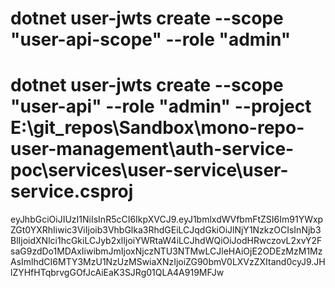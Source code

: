 ﻿
# dotnet user-jwts create --scope "user-api-scope" --role "admin"
# dotnet user-jwts create --scope "user-api" --role "admin" --project E:\git_repos\Sandbox\mono-repo-user-management\auth-service-poc\services\user-service\user-service.csproj
eyJhbGciOiJIUzI1NiIsInR5cCI6IkpXVCJ9.eyJ1bmlxdWVfbmFtZSI6Im91YWxpZGt0YXRhIiwic3ViIjoib3VhbGlka3RhdGEiLCJqdGkiOiJlNjY1NzkzOCIsInNjb3BlIjoidXNlci1hcGkiLCJyb2xlIjoiYWRtaW4iLCJhdWQiOiJodHRwczovL2xvY2FsaG9zdDo1MDAxIiwibmJmIjoxNjczNTU3NTMwLCJleHAiOjE2ODEzMzM1MzAsImlhdCI6MTY3MzU1NzUzMSwiaXNzIjoiZG90bmV0LXVzZXItand0cyJ9.JHlZYHfHTqbrvgGOfJcAiEaK3SJRg01QLA4A919MFJw